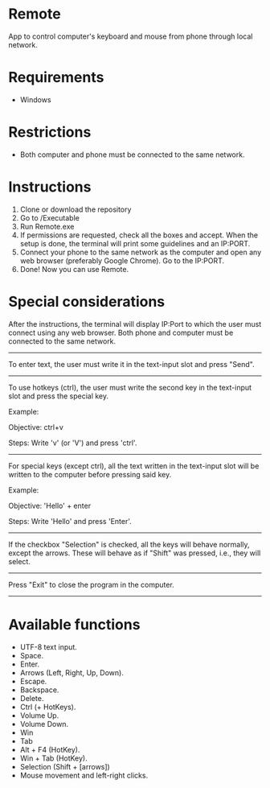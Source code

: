 # Remote
App to control computer's keyboard and mouse from phone through local network.

# Requirements
- Windows

# Restrictions
- Both computer and phone must be connected to the same network.

# Instructions
1. Clone or download the repository
2. Go to /Executable
3. Run Remote.exe
4. If permissions are requested, check all the boxes and accept. When the setup is done, the terminal will print some guidelines and an IP:PORT.
5. Connect your phone to the same network as the computer and open any web browser (preferably Google Chrome). Go to the IP:PORT.
6. Done! Now you can use Remote.

# Special considerations
After the instructions, the terminal will display IP:Port to
which the user must connect using any web browser. Both phone
and computer must be connected to the same network.
****************************************************************
To enter text, the user must write it in the text-input slot and
press "Send".
****************************************************************
To use hotkeys (ctrl), the user must write the second key in the
text-input slot and press the special key.

Example: 

Objective: ctrl+v

Steps: Write 'v' (or 'V') and press 'ctrl'.
****************************************************************
For special keys (except ctrl), all the text written in the
text-input slot will be written to the computer before pressing
said key.

Example: 

Objective: 'Hello' + enter

Steps: Write 'Hello' and press 'Enter'.
****************************************************************
If the checkbox "Selection" is checked, all the keys will
behave normally, except the arrows. These will behave as if
"Shift" was pressed, i.e., they will select.
****************************************************************
Press "Exit" to close the program in the computer.
****************************************************************


# Available functions
- UTF-8 text input.
- Space.
- Enter.
- Arrows (Left, Right, Up, Down).
- Escape.
- Backspace.
- Delete.
- Ctrl (+ HotKeys).
- Volume Up.
- Volume Down.
- Win
- Tab
- Alt + F4 (HotKey).
- Win + Tab (HotKey).
- Selection (Shift + [arrows])
- Mouse movement and left-right clicks.
